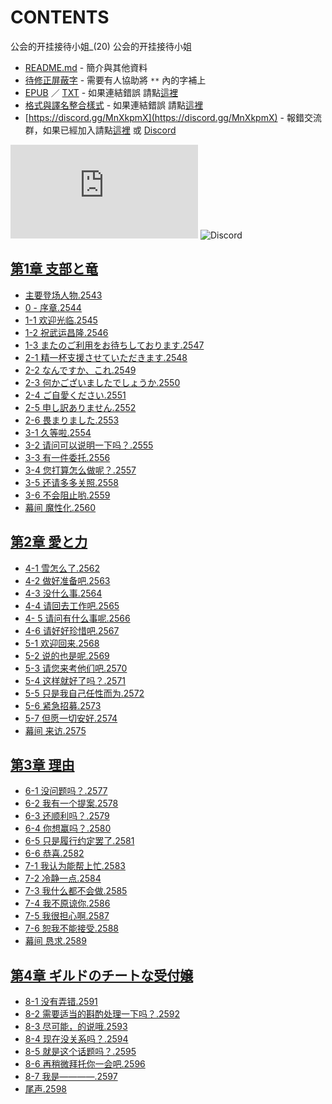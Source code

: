 # CONTENTS

公会的开挂接待小姐_(20)
公会的开挂接待小姐


- [README.md](README.md) - 簡介與其他資料
- [待修正屏蔽字](%E5%BE%85%E4%BF%AE%E6%AD%A3%E5%B1%8F%E8%94%BD%E5%AD%97.md) - 需要有人協助將 `**` 內的字補上
- [EPUB](https://gitlab.com/demonovel/epub-txt/blob/master/webqxs_out/%E5%85%AC%E4%BC%9A%E7%9A%84%E5%BC%80%E6%8C%82%E6%8E%A5%E5%BE%85%E5%B0%8F%E5%A7%90_(20).epub) ／ [TXT](https://gitlab.com/demonovel/epub-txt/blob/master/webqxs_out/out/%E5%85%AC%E4%BC%9A%E7%9A%84%E5%BC%80%E6%8C%82%E6%8E%A5%E5%BE%85%E5%B0%8F%E5%A7%90_(20).out.txt) - 如果連結錯誤 請點[這裡](https://gitlab.com/demonovel/epub-txt/tree/master)
- [格式與譯名整合樣式](https://github.com/bluelovers/node-novel/blob/master/lib/locales/%E5%85%AC%E4%BC%9A%E7%9A%84%E5%BC%80%E6%8C%82%E6%8E%A5%E5%BE%85%E5%B0%8F%E5%A7%90_(20).ts) - 如果連結錯誤 請點[這裡](https://github.com/bluelovers/node-novel/tree/master/lib/locales)
- [https://discord.gg/MnXkpmX](https://discord.gg/MnXkpmX) - 報錯交流群，如果已經加入請點[這裡](https://discordapp.com/channels/467794087769014273/467794088285175809) 或 [Discord](https://discordapp.com/channels/@me)


![導航目錄](https://chart.apis.google.com/chart?cht=qr&chs=150x150&chl=https://gitee.com/bluelovers/novel/blob/master/webqxs_out/公会的开挂接待小姐_(20)/導航目錄.md)  ![Discord](https://chart.apis.google.com/chart?cht=qr&chs=150x150&chl=https://discord.gg/MnXkpmX)




## [第1章 支部と竜](00000%20%E7%AC%AC1%E7%AB%A0%20%E6%94%AF%E9%83%A8%E3%81%A8%E7%AB%9C)

- [主要登场人物.2543](00000%20%E7%AC%AC1%E7%AB%A0%20%E6%94%AF%E9%83%A8%E3%81%A8%E7%AB%9C/00000_%E4%B8%BB%E8%A6%81%E7%99%BB%E5%9C%BA%E4%BA%BA%E7%89%A9.2543.txt)
- [0 - 序章.2544](00000%20%E7%AC%AC1%E7%AB%A0%20%E6%94%AF%E9%83%A8%E3%81%A8%E7%AB%9C/00010_0%20-%20%E5%BA%8F%E7%AB%A0.2544.txt)
- [1-1 欢迎光临.2545](00000%20%E7%AC%AC1%E7%AB%A0%20%E6%94%AF%E9%83%A8%E3%81%A8%E7%AB%9C/00020_1-1%20%E6%AC%A2%E8%BF%8E%E5%85%89%E4%B8%B4.2545.txt)
- [1-2 祝武运昌隆.2546](00000%20%E7%AC%AC1%E7%AB%A0%20%E6%94%AF%E9%83%A8%E3%81%A8%E7%AB%9C/00030_1-2%20%E7%A5%9D%E6%AD%A6%E8%BF%90%E6%98%8C%E9%9A%86.2546.txt)
- [1-3 またのご利用をお待ちしております.2547](00000%20%E7%AC%AC1%E7%AB%A0%20%E6%94%AF%E9%83%A8%E3%81%A8%E7%AB%9C/00040_1-3%20%E3%81%BE%E3%81%9F%E3%81%AE%E3%81%94%E5%88%A9%E7%94%A8%E3%82%92%E3%81%8A%E5%BE%85%E3%81%A1%E3%81%97%E3%81%A6%E3%81%8A%E3%82%8A%E3%81%BE%E3%81%99.2547.txt)
- [2-1 精一杯支援させていただきます.2548](00000%20%E7%AC%AC1%E7%AB%A0%20%E6%94%AF%E9%83%A8%E3%81%A8%E7%AB%9C/00050_2-1%20%E7%B2%BE%E4%B8%80%E6%9D%AF%E6%94%AF%E6%8F%B4%E3%81%95%E3%81%9B%E3%81%A6%E3%81%84%E3%81%9F%E3%81%A0%E3%81%8D%E3%81%BE%E3%81%99.2548.txt)
- [2-2 なんですか、これ.2549](00000%20%E7%AC%AC1%E7%AB%A0%20%E6%94%AF%E9%83%A8%E3%81%A8%E7%AB%9C/00060_2-2%20%E3%81%AA%E3%82%93%E3%81%A7%E3%81%99%E3%81%8B%E3%80%81%E3%81%93%E3%82%8C.2549.txt)
- [2-3 何かございましたでしょうか.2550](00000%20%E7%AC%AC1%E7%AB%A0%20%E6%94%AF%E9%83%A8%E3%81%A8%E7%AB%9C/00070_2-3%20%E4%BD%95%E3%81%8B%E3%81%94%E3%81%96%E3%81%84%E3%81%BE%E3%81%97%E3%81%9F%E3%81%A7%E3%81%97%E3%82%87%E3%81%86%E3%81%8B.2550.txt)
- [2-4 ご自愛ください.2551](00000%20%E7%AC%AC1%E7%AB%A0%20%E6%94%AF%E9%83%A8%E3%81%A8%E7%AB%9C/00080_2-4%20%E3%81%94%E8%87%AA%E6%84%9B%E3%81%8F%E3%81%A0%E3%81%95%E3%81%84.2551.txt)
- [2-5 申し訳ありません.2552](00000%20%E7%AC%AC1%E7%AB%A0%20%E6%94%AF%E9%83%A8%E3%81%A8%E7%AB%9C/00090_2-5%20%E7%94%B3%E3%81%97%E8%A8%B3%E3%81%82%E3%82%8A%E3%81%BE%E3%81%9B%E3%82%93.2552.txt)
- [2-6 畏まりました.2553](00000%20%E7%AC%AC1%E7%AB%A0%20%E6%94%AF%E9%83%A8%E3%81%A8%E7%AB%9C/00100_2-6%20%E7%95%8F%E3%81%BE%E3%82%8A%E3%81%BE%E3%81%97%E3%81%9F.2553.txt)
- [3-1 久等啦.2554](00000%20%E7%AC%AC1%E7%AB%A0%20%E6%94%AF%E9%83%A8%E3%81%A8%E7%AB%9C/00110_3-1%20%E4%B9%85%E7%AD%89%E5%95%A6.2554.txt)
- [3-2 请问可以说明一下吗？.2555](00000%20%E7%AC%AC1%E7%AB%A0%20%E6%94%AF%E9%83%A8%E3%81%A8%E7%AB%9C/00120_3-2%20%E8%AF%B7%E9%97%AE%E5%8F%AF%E4%BB%A5%E8%AF%B4%E6%98%8E%E4%B8%80%E4%B8%8B%E5%90%97%EF%BC%9F.2555.txt)
- [3-3 有一件委托.2556](00000%20%E7%AC%AC1%E7%AB%A0%20%E6%94%AF%E9%83%A8%E3%81%A8%E7%AB%9C/00130_3-3%20%E6%9C%89%E4%B8%80%E4%BB%B6%E5%A7%94%E6%89%98.2556.txt)
- [3-4 您打算怎么做呢？.2557](00000%20%E7%AC%AC1%E7%AB%A0%20%E6%94%AF%E9%83%A8%E3%81%A8%E7%AB%9C/00140_3-4%20%E6%82%A8%E6%89%93%E7%AE%97%E6%80%8E%E4%B9%88%E5%81%9A%E5%91%A2%EF%BC%9F.2557.txt)
- [3-5 还请多多关照.2558](00000%20%E7%AC%AC1%E7%AB%A0%20%E6%94%AF%E9%83%A8%E3%81%A8%E7%AB%9C/00150_3-5%20%E8%BF%98%E8%AF%B7%E5%A4%9A%E5%A4%9A%E5%85%B3%E7%85%A7.2558.txt)
- [3-6 不会阻止哟.2559](00000%20%E7%AC%AC1%E7%AB%A0%20%E6%94%AF%E9%83%A8%E3%81%A8%E7%AB%9C/00160_3-6%20%E4%B8%8D%E4%BC%9A%E9%98%BB%E6%AD%A2%E5%93%9F.2559.txt)
- [幕间 魔性化.2560](00000%20%E7%AC%AC1%E7%AB%A0%20%E6%94%AF%E9%83%A8%E3%81%A8%E7%AB%9C/00170_%E5%B9%95%E9%97%B4%20%E9%AD%94%E6%80%A7%E5%8C%96.2560.txt)


## [第2章 愛と力](00010%20%E7%AC%AC2%E7%AB%A0%20%E6%84%9B%E3%81%A8%E5%8A%9B)

- [4-1 雪怎么了.2562](00010%20%E7%AC%AC2%E7%AB%A0%20%E6%84%9B%E3%81%A8%E5%8A%9B/00180_4-1%20%E9%9B%AA%E6%80%8E%E4%B9%88%E4%BA%86.2562.txt)
- [4-2 做好准备吧.2563](00010%20%E7%AC%AC2%E7%AB%A0%20%E6%84%9B%E3%81%A8%E5%8A%9B/00190_4-2%20%E5%81%9A%E5%A5%BD%E5%87%86%E5%A4%87%E5%90%A7.2563.txt)
- [4-3 没什么事.2564](00010%20%E7%AC%AC2%E7%AB%A0%20%E6%84%9B%E3%81%A8%E5%8A%9B/00200_4-3%20%E6%B2%A1%E4%BB%80%E4%B9%88%E4%BA%8B.2564.txt)
- [4-4 请回去工作吧.2565](00010%20%E7%AC%AC2%E7%AB%A0%20%E6%84%9B%E3%81%A8%E5%8A%9B/00210_4-4%20%E8%AF%B7%E5%9B%9E%E5%8E%BB%E5%B7%A5%E4%BD%9C%E5%90%A7.2565.txt)
- [4- 5 请问有什么事呢.2566](00010%20%E7%AC%AC2%E7%AB%A0%20%E6%84%9B%E3%81%A8%E5%8A%9B/00220_4-%205%20%E8%AF%B7%E9%97%AE%E6%9C%89%E4%BB%80%E4%B9%88%E4%BA%8B%E5%91%A2.2566.txt)
- [4-6 请好好珍惜吧.2567](00010%20%E7%AC%AC2%E7%AB%A0%20%E6%84%9B%E3%81%A8%E5%8A%9B/00230_4-6%20%E8%AF%B7%E5%A5%BD%E5%A5%BD%E7%8F%8D%E6%83%9C%E5%90%A7.2567.txt)
- [5-1 欢迎回来.2568](00010%20%E7%AC%AC2%E7%AB%A0%20%E6%84%9B%E3%81%A8%E5%8A%9B/00240_5-1%20%E6%AC%A2%E8%BF%8E%E5%9B%9E%E6%9D%A5.2568.txt)
- [5-2 说的也是呢.2569](00010%20%E7%AC%AC2%E7%AB%A0%20%E6%84%9B%E3%81%A8%E5%8A%9B/00250_5-2%20%E8%AF%B4%E7%9A%84%E4%B9%9F%E6%98%AF%E5%91%A2.2569.txt)
- [5-3 请您来考他们吧.2570](00010%20%E7%AC%AC2%E7%AB%A0%20%E6%84%9B%E3%81%A8%E5%8A%9B/00260_5-3%20%E8%AF%B7%E6%82%A8%E6%9D%A5%E8%80%83%E4%BB%96%E4%BB%AC%E5%90%A7.2570.txt)
- [5-4 这样就好了吗？.2571](00010%20%E7%AC%AC2%E7%AB%A0%20%E6%84%9B%E3%81%A8%E5%8A%9B/00270_5-4%20%E8%BF%99%E6%A0%B7%E5%B0%B1%E5%A5%BD%E4%BA%86%E5%90%97%EF%BC%9F.2571.txt)
- [5-5 只是我自己任性而为.2572](00010%20%E7%AC%AC2%E7%AB%A0%20%E6%84%9B%E3%81%A8%E5%8A%9B/00280_5-5%20%E5%8F%AA%E6%98%AF%E6%88%91%E8%87%AA%E5%B7%B1%E4%BB%BB%E6%80%A7%E8%80%8C%E4%B8%BA.2572.txt)
- [5-6 紧急招募.2573](00010%20%E7%AC%AC2%E7%AB%A0%20%E6%84%9B%E3%81%A8%E5%8A%9B/00290_5-6%20%E7%B4%A7%E6%80%A5%E6%8B%9B%E5%8B%9F.2573.txt)
- [5-7 但愿一切安好.2574](00010%20%E7%AC%AC2%E7%AB%A0%20%E6%84%9B%E3%81%A8%E5%8A%9B/00300_5-7%20%E4%BD%86%E6%84%BF%E4%B8%80%E5%88%87%E5%AE%89%E5%A5%BD.2574.txt)
- [幕间 来访.2575](00010%20%E7%AC%AC2%E7%AB%A0%20%E6%84%9B%E3%81%A8%E5%8A%9B/00310_%E5%B9%95%E9%97%B4%20%E6%9D%A5%E8%AE%BF.2575.txt)


## [第3章 理由](00020%20%E7%AC%AC3%E7%AB%A0%20%E7%90%86%E7%94%B1)

- [6-1 没问题吗？.2577](00020%20%E7%AC%AC3%E7%AB%A0%20%E7%90%86%E7%94%B1/00320_6-1%20%E6%B2%A1%E9%97%AE%E9%A2%98%E5%90%97%EF%BC%9F.2577.txt)
- [6-2 我有一个提案.2578](00020%20%E7%AC%AC3%E7%AB%A0%20%E7%90%86%E7%94%B1/00330_6-2%20%E6%88%91%E6%9C%89%E4%B8%80%E4%B8%AA%E6%8F%90%E6%A1%88.2578.txt)
- [6-3 还顺利吗？.2579](00020%20%E7%AC%AC3%E7%AB%A0%20%E7%90%86%E7%94%B1/00340_6-3%20%E8%BF%98%E9%A1%BA%E5%88%A9%E5%90%97%EF%BC%9F.2579.txt)
- [6-4 你想赢吗？.2580](00020%20%E7%AC%AC3%E7%AB%A0%20%E7%90%86%E7%94%B1/00350_6-4%20%E4%BD%A0%E6%83%B3%E8%B5%A2%E5%90%97%EF%BC%9F.2580.txt)
- [6-5 只是履行约定罢了.2581](00020%20%E7%AC%AC3%E7%AB%A0%20%E7%90%86%E7%94%B1/00360_6-5%20%E5%8F%AA%E6%98%AF%E5%B1%A5%E8%A1%8C%E7%BA%A6%E5%AE%9A%E7%BD%A2%E4%BA%86.2581.txt)
- [6-6 恭喜.2582](00020%20%E7%AC%AC3%E7%AB%A0%20%E7%90%86%E7%94%B1/00370_6-6%20%E6%81%AD%E5%96%9C.2582.txt)
- [7-1 我认为能帮上忙.2583](00020%20%E7%AC%AC3%E7%AB%A0%20%E7%90%86%E7%94%B1/00380_7-1%20%E6%88%91%E8%AE%A4%E4%B8%BA%E8%83%BD%E5%B8%AE%E4%B8%8A%E5%BF%99.2583.txt)
- [7-2 冷静一点.2584](00020%20%E7%AC%AC3%E7%AB%A0%20%E7%90%86%E7%94%B1/00390_7-2%20%E5%86%B7%E9%9D%99%E4%B8%80%E7%82%B9.2584.txt)
- [7-3 我什么都不会做.2585](00020%20%E7%AC%AC3%E7%AB%A0%20%E7%90%86%E7%94%B1/00400_7-3%20%E6%88%91%E4%BB%80%E4%B9%88%E9%83%BD%E4%B8%8D%E4%BC%9A%E5%81%9A.2585.txt)
- [7-4 我不原谅你.2586](00020%20%E7%AC%AC3%E7%AB%A0%20%E7%90%86%E7%94%B1/00410_7-4%20%E6%88%91%E4%B8%8D%E5%8E%9F%E8%B0%85%E4%BD%A0.2586.txt)
- [7-5 我很担心啊.2587](00020%20%E7%AC%AC3%E7%AB%A0%20%E7%90%86%E7%94%B1/00420_7-5%20%E6%88%91%E5%BE%88%E6%8B%85%E5%BF%83%E5%95%8A.2587.txt)
- [7-6 恕我不能接受.2588](00020%20%E7%AC%AC3%E7%AB%A0%20%E7%90%86%E7%94%B1/00430_7-6%20%E6%81%95%E6%88%91%E4%B8%8D%E8%83%BD%E6%8E%A5%E5%8F%97.2588.txt)
- [幕间 恳求.2589](00020%20%E7%AC%AC3%E7%AB%A0%20%E7%90%86%E7%94%B1/00440_%E5%B9%95%E9%97%B4%20%E6%81%B3%E6%B1%82.2589.txt)


## [第4章 ギルドのチートな受付嬢](00030%20%E7%AC%AC4%E7%AB%A0%20%E3%82%AE%E3%83%AB%E3%83%89%E3%81%AE%E3%83%81%E3%83%BC%E3%83%88%E3%81%AA%E5%8F%97%E4%BB%98%E5%AC%A2)

- [8-1 没有弄错.2591](00030%20%E7%AC%AC4%E7%AB%A0%20%E3%82%AE%E3%83%AB%E3%83%89%E3%81%AE%E3%83%81%E3%83%BC%E3%83%88%E3%81%AA%E5%8F%97%E4%BB%98%E5%AC%A2/00450_8-1%20%E6%B2%A1%E6%9C%89%E5%BC%84%E9%94%99.2591.txt)
- [8-2 需要适当的斟酌处理一下吗？.2592](00030%20%E7%AC%AC4%E7%AB%A0%20%E3%82%AE%E3%83%AB%E3%83%89%E3%81%AE%E3%83%81%E3%83%BC%E3%83%88%E3%81%AA%E5%8F%97%E4%BB%98%E5%AC%A2/00460_8-2%20%E9%9C%80%E8%A6%81%E9%80%82%E5%BD%93%E7%9A%84%E6%96%9F%E9%85%8C%E5%A4%84%E7%90%86%E4%B8%80%E4%B8%8B%E5%90%97%EF%BC%9F.2592.txt)
- [8-3 尽可能，的说哦.2593](00030%20%E7%AC%AC4%E7%AB%A0%20%E3%82%AE%E3%83%AB%E3%83%89%E3%81%AE%E3%83%81%E3%83%BC%E3%83%88%E3%81%AA%E5%8F%97%E4%BB%98%E5%AC%A2/00470_8-3%20%E5%B0%BD%E5%8F%AF%E8%83%BD%EF%BC%8C%E7%9A%84%E8%AF%B4%E5%93%A6.2593.txt)
- [8-4 现在没关系吗？.2594](00030%20%E7%AC%AC4%E7%AB%A0%20%E3%82%AE%E3%83%AB%E3%83%89%E3%81%AE%E3%83%81%E3%83%BC%E3%83%88%E3%81%AA%E5%8F%97%E4%BB%98%E5%AC%A2/00480_8-4%20%E7%8E%B0%E5%9C%A8%E6%B2%A1%E5%85%B3%E7%B3%BB%E5%90%97%EF%BC%9F.2594.txt)
- [8-5 就是这个话题吗？.2595](00030%20%E7%AC%AC4%E7%AB%A0%20%E3%82%AE%E3%83%AB%E3%83%89%E3%81%AE%E3%83%81%E3%83%BC%E3%83%88%E3%81%AA%E5%8F%97%E4%BB%98%E5%AC%A2/00490_8-5%20%E5%B0%B1%E6%98%AF%E8%BF%99%E4%B8%AA%E8%AF%9D%E9%A2%98%E5%90%97%EF%BC%9F.2595.txt)
- [8-6 再稍微拜托你一会吧.2596](00030%20%E7%AC%AC4%E7%AB%A0%20%E3%82%AE%E3%83%AB%E3%83%89%E3%81%AE%E3%83%81%E3%83%BC%E3%83%88%E3%81%AA%E5%8F%97%E4%BB%98%E5%AC%A2/00500_8-6%20%E5%86%8D%E7%A8%8D%E5%BE%AE%E6%8B%9C%E6%89%98%E4%BD%A0%E4%B8%80%E4%BC%9A%E5%90%A7.2596.txt)
- [8-7 我是————.2597](00030%20%E7%AC%AC4%E7%AB%A0%20%E3%82%AE%E3%83%AB%E3%83%89%E3%81%AE%E3%83%81%E3%83%BC%E3%83%88%E3%81%AA%E5%8F%97%E4%BB%98%E5%AC%A2/00510_8-7%20%E6%88%91%E6%98%AF%E2%80%94%E2%80%94%E2%80%94%E2%80%94.2597.txt)
- [尾声.2598](00030%20%E7%AC%AC4%E7%AB%A0%20%E3%82%AE%E3%83%AB%E3%83%89%E3%81%AE%E3%83%81%E3%83%BC%E3%83%88%E3%81%AA%E5%8F%97%E4%BB%98%E5%AC%A2/00520_%E5%B0%BE%E5%A3%B0.2598.txt)

